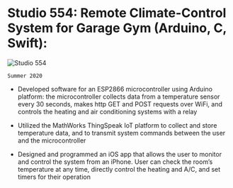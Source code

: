 # Studio 554: Remote Climate-Control System for Garage Gym (Arduino, C, Swift):

![Studio 554](https://scontent-ort2-1.xx.fbcdn.net/v/t1.0-9/100825611_10158613827204703_63495319035314176_o.jpg?_nc_cat=105&_nc_sid=730e14&_nc_ohc=ji_b544J8ckAX-GL0mp&_nc_oc=AQlJW7fkHzPRq0iMrkGnpK2TiT36UuQGPcEOp1rDVpomC1ZqGq1lWc6TfV9B0yFTabU&_nc_ht=scontent-ort2-1.xx&oh=46a1a22e2429e1a19ab6a3496e535742&oe=5F8BB0CC)


	Summer 2020
* Developed software for an ESP2866 microcontroller using Arduino platform: the microcontroller collects data from a temperature sensor every 30 seconds, makes http GET and POST requests over WiFi, and controls the heating and air conditioning systems with a relay

* Utilized the MathWorks ThingSpeak IoT platform to collect and store temperature data, and to transmit system commands between the user and the microcontroller

* Designed and programmed an iOS app that allows the user to monitor and control the system from an iPhone. User can check the room’s temperature at any time, directly control the heating and A/C, and set timers for their operation
